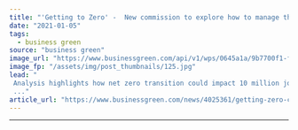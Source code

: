 ```yaml
---
title: "'Getting to Zero' -  New commission to explore how to manage threat to carbon intensive jobs"
date: "2021-01-05"
tags: 
  - business green
source: "business green"
image_url: "https://www.businessgreen.com/api/v1/wps/0645a1a/9b7700f1-fafb-4615-ba7a-c77849ac333c/6/Drax-maintenance-185x114.jpg"
image_fp: "/assets/img/post_thumbnails/125.jpg"
lead: "
 Analysis highlights how net zero transition could impact 10 million jobs in carbon intensive industries
 ..."
article_url: "https://www.businessgreen.com/news/4025361/getting-zero-commission-explore-manage-threat-carbon-intensive-jobs"
---
```


---
